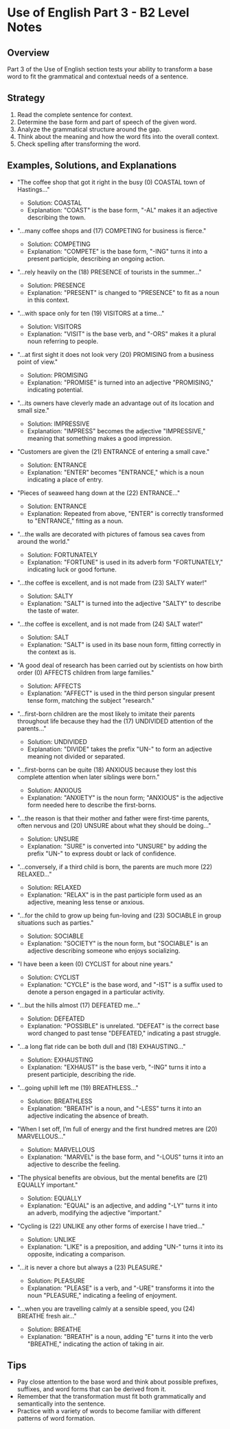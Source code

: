 # Use of English Part 3 - B2 Level Notes

## Overview
Part 3 of the Use of English section tests your ability to transform a base word to fit the grammatical and contextual needs of a sentence.

## Strategy
1. Read the complete sentence for context.
2. Determine the base form and part of speech of the given word.
3. Analyze the grammatical structure around the gap.
4. Think about the meaning and how the word fits into the overall context.
5. Check spelling after transforming the word.

## Examples, Solutions, and Explanations

- "The coffee shop that got it right in the busy (0) COASTAL town of Hastings..." 
  - Solution: COASTAL 
  - Explanation: "COAST" is the base form, "-AL" makes it an adjective describing the town.

- "...many coffee shops and (17) COMPETING for business is fierce." 
  - Solution: COMPETING
  - Explanation: "COMPETE" is the base form, "-ING" turns it into a present participle, describing an ongoing action.

- "...rely heavily on the (18) PRESENCE of tourists in the summer..." 
  - Solution: PRESENCE 
  - Explanation: "PRESENT" is changed to "PRESENCE" to fit as a noun in this context.

- "...with space only for ten (19) VISITORS at a time..." 
  - Solution: VISITORS 
  - Explanation: "VISIT" is the base verb, and "-ORS" makes it a plural noun referring to people.

- "...at first sight it does not look very (20) PROMISING from a business point of view." 
  - Solution: PROMISING 
  - Explanation: "PROMISE" is turned into an adjective "PROMISING," indicating potential.

- "...its owners have cleverly made an advantage out of its location and small size." 
  - Solution: IMPRESSIVE 
  - Explanation: "IMPRESS" becomes the adjective "IMPRESSIVE," meaning that something makes a good impression.

- "Customers are given the (21) ENTRANCE of entering a small cave." 
  - Solution: ENTRANCE 
  - Explanation: "ENTER" becomes "ENTRANCE," which is a noun indicating a place of entry.

- "Pieces of seaweed hang down at the (22) ENTRANCE..." 
  - Solution: ENTRANCE
  - Explanation: Repeated from above, "ENTER" is correctly transformed to "ENTRANCE," fitting as a noun.

- "...the walls are decorated with pictures of famous sea caves from around the world." 
  - Solution: FORTUNATELY 
  - Explanation: "FORTUNE" is used in its adverb form "FORTUNATELY," indicating luck or good fortune.

- "...the coffee is excellent, and is not made from (23) SALTY water!" 
  - Solution: SALTY 
  - Explanation: "SALT" is turned into the adjective "SALTY" to describe the taste of water.

- "...the coffee is excellent, and is not made from (24) SALT water!" 
  - Solution: SALT 
  - Explanation: "SALT" is used in its base noun form, fitting correctly in the context as is.
    
- "A good deal of research has been carried out by scientists on how birth order (0) AFFECTS children from large families."
  - Solution: AFFECTS
  - Explanation: "AFFECT" is used in the third person singular present tense form, matching the subject "research."

- "...first-born children are the most likely to imitate their parents throughout life because they had the (17) UNDIVIDED attention of the parents..."
  - Solution: UNDIVIDED
  - Explanation: "DIVIDE" takes the prefix "UN-" to form an adjective meaning not divided or separated.

- "...first-borns can be quite (18) ANXIOUS because they lost this complete attention when later siblings were born."
  - Solution: ANXIOUS
  - Explanation: "ANXIETY" is the noun form; "ANXIOUS" is the adjective form needed here to describe the first-borns.

- "...the reason is that their mother and father were first-time parents, often nervous and (20) UNSURE about what they should be doing..."
  - Solution: UNSURE
  - Explanation: "SURE" is converted into "UNSURE" by adding the prefix "UN-" to express doubt or lack of confidence.

- "...conversely, if a third child is born, the parents are much more (22) RELAXED..."
  - Solution: RELAXED
  - Explanation: "RELAX" is in the past participle form used as an adjective, meaning less tense or anxious.

- "...for the child to grow up being fun-loving and (23) SOCIABLE in group situations such as parties."
  - Solution: SOCIABLE
  - Explanation: "SOCIETY" is the noun form, but "SOCIABLE" is an adjective describing someone who enjoys socializing.

- "I have been a keen (0) CYCLIST for about nine years."
  - Solution: CYCLIST
  - Explanation: "CYCLE" is the base word, and "-IST" is a suffix used to denote a person engaged in a particular activity.

- "...but the hills almost (17) DEFEATED me..."
  - Solution: DEFEATED
  - Explanation: "POSSIBLE" is unrelated. "DEFEAT" is the correct base word changed to past tense "DEFEATED," indicating a past struggle.

- "...a long flat ride can be both dull and (18) EXHAUSTING..."
  - Solution: EXHAUSTING
  - Explanation: "EXHAUST" is the base verb, "-ING" turns it into a present participle, describing the ride.

- "...going uphill left me (19) BREATHLESS..."
  - Solution: BREATHLESS
  - Explanation: "BREATH" is a noun, and "-LESS" turns it into an adjective indicating the absence of breath.

- "When I set off, I’m full of energy and the first hundred metres are (20) MARVELLOUS..."
  - Solution: MARVELLOUS
  - Explanation: "MARVEL" is the base form, and "-LOUS" turns it into an adjective to describe the feeling.

- "The physical benefits are obvious, but the mental benefits are (21) EQUALLY important."
  - Solution: EQUALLY
  - Explanation: "EQUAL" is an adjective, and adding "-LY" turns it into an adverb, modifying the adjective "important."

- "Cycling is (22) UNLIKE any other forms of exercise I have tried..."
  - Solution: UNLIKE
  - Explanation: "LIKE" is a preposition, and adding "UN-" turns it into its opposite, indicating a comparison.

- "...it is never a chore but always a (23) PLEASURE."
  - Solution: PLEASURE
  - Explanation: "PLEASE" is a verb, and "-URE" transforms it into the noun "PLEASURE," indicating a feeling of enjoyment.

- "...when you are travelling calmly at a sensible speed, you (24) BREATHE fresh air..."
  - Solution: BREATHE
  - Explanation: "BREATH" is a noun, adding "E" turns it into the verb "BREATHE," indicating the action of taking in air.

## Tips
- Pay close attention to the base word and think about possible prefixes, suffixes, and word forms that can be derived from it.
- Remember that the transformation must fit both grammatically and semantically into the sentence.
- Practice with a variety of words to become familiar with different patterns of word formation.

